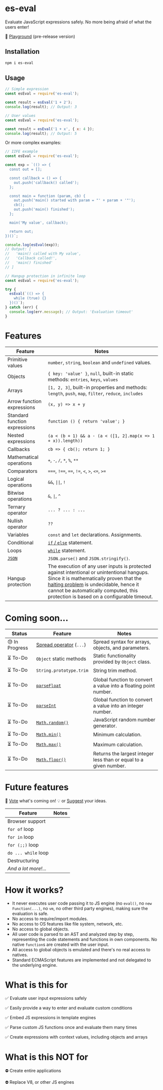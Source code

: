 # es-eval

Evaluate JavaScript expressions safely.
No more being afraid of what the users enter!

:game_die: [Playground](https://danielduarte.github.io/es-eval-playground/) (pre-release version)

## Installation

```bash
npm i es-eval
```

## Usage

```js
// Simple expression
const esEval = require('es-eval');

const result = esEval('1 + 2');
console.log(result); // Output: 3
```

```js
// User values
const esEval = require('es-eval');

const result = esEval('1 + x', { x: 4 });
console.log(result); // Output: 5
```

Or more complex examples:

```js
// IIFE example
const esEval = require('es-eval');

const exp = `(() => {
  const out = [];

  const callback = () => {
    out.push('callback() called');
  };

  const main = function (param, cb) {
    out.push('main() started with param = "' + param + '"');
    cb();
    out.push('main() finished');
  };

  main('My value', callback);

  return out;
})()`;

console.log(esEval(exp));
// Output: [
//   'main() called with My value',
//   'Callback called!',
//   'main() finished'
// ]
```

```js
// Hangup protection in infinite loop
const esEval = require('es-eval');

try {
  esEval(`(() => {
    while (true) {}
  })()`);
} catch (err) {
  console.log(err.message); // Output: 'Evaluation timeout'
}
```

# Features

| Feature | Notes |
|---------|-------|
| Primitive values | `number`, `string`, `boolean` and `undefined` values. |
| Objects | `{ key: 'value' }`, `null`, built-in static methods: `entries`, `keys`, `values` |
| Arrays | `[1, 2, 3]`, built-in properties and methods: `length`, `push`, `map`, `filter`, `reduce`, `includes` |
| Arrow function expressions | `(x, y) => x + y` |
| Standard function expressions | `function () { return 'value'; }` |
| Nested expressions | `(a < (b + 1) && a - (a < ([1, 2].map(x => 1 + x)).length))`  |
| Callbacks | `cb => { cb(); return 1; }` |
| Mathematical operations | `+`, `-`, `/`, `*`, `%`, `**` |
| Comparators | `===`, `!==`, `==`, `!=`, `<`, `>`, `<=`, `>=` |
| Logical operations | `&&`, <code>&#124;&#124;</code>, `!` |
| Bitwise operations | `&`, <code>&#124;</code>, `^` |
| Ternary operator | `... ? ... : ...` |
| Nullish operator | `??` |
| Variables | `const` and `let` declarations. Assignments. |
| Conditional | [`if` / `else`](https://developer.mozilla.org/en-US/docs/Web/JavaScript/Reference/Statements/if...else) statement. |
| Loops | [`while`](https://developer.mozilla.org/en-US/docs/Web/JavaScript/Reference/Statements/while) statement. |
| [`JSON`](https://developer.mozilla.org/en-US/docs/Web/JavaScript/Reference/Global_Objects/JSON) | `JSON.parse()` and `JSON.stringify()`. |
| Hangup protection | The execution of any user inputs is protected against intentional or unintentional hangups. Since it is mathematically proven that the [halting problem](https://en.wikipedia.org/wiki/Halting_problem) is undecidable, hence it cannot be automatically computed, this protection is based on a configurable timeout. |

# Coming soon...

| Status | Feature | Notes |
|--------|---------|-------|
| :sweat: In Progress | [Spread operator](https://developer.mozilla.org/en-US/docs/Web/JavaScript/Reference/Operators/Spread_syntax) (`...`) | Spread syntax for arrays, objects, and parameters. |
| :hourglass_flowing_sand: To-Do | `Object` static methods | Static functionality provided by `Object` class. |
| :hourglass_flowing_sand: To-Do | `String.prototype.trim` | String trim method. |
| :hourglass_flowing_sand: To-Do | [`parseFloat`](https://developer.mozilla.org/en-US/docs/Web/JavaScript/Reference/Global_Objects/parseFloat) | Global function to convert a value into a floating point number. |
| :hourglass_flowing_sand: To-Do | [`parseInt`](https://developer.mozilla.org/en-US/docs/Web/JavaScript/Reference/Global_Objects/parseInt) | Global function to convert a value into an integer number. |
| :hourglass_flowing_sand: To-Do | [`Math.random()`](https://developer.mozilla.org/en-US/docs/Web/JavaScript/Reference/Global_Objects/Math/random) | JavaScript random number generator. |
| :hourglass_flowing_sand: To-Do | [`Math.min()`](https://developer.mozilla.org/en-US/docs/Web/JavaScript/Reference/Global_Objects/Math/min) | Minimum calculation. |
| :hourglass_flowing_sand: To-Do | [`Math.max()`](https://developer.mozilla.org/en-US/docs/Web/JavaScript/Reference/Global_Objects/Math/max) | Maximum calculation. |
| :hourglass_flowing_sand: To-Do | [`Math.floor()`](https://developer.mozilla.org/en-US/docs/Web/JavaScript/Reference/Global_Objects/Math/floor) | Returns the largest integer less than or equal to a given number. |

# Future features

:incoming_envelope: [Vote](http://etc.ch/YzCv) what's coming on! :bulb: or [Suggest](https://github.com/danielduarte/es-eval/issues/new) your ideas.

| Feature | Notes |
|---------|-------|
| Browser support | |
| `for of` loop | |
| `for in` loop | |
| `for (;;)` loop | |
| `do ... while` loop | |
| Destructuring | |
| *And a lot more!...* | |

# How it works?

- It never executes user code passing it to JS engine (no `eval()`, no `new Function(...)`, no `vm`, no other third party engines), making sure the evaluation is safe.
- No access to require/import modules.
- No access to OS features like file system, network, etc.
- No access to global objects.
- All user code is parsed to an AST and analyzed step by step, representing the code statements and functions in own components. No native `function`s are created with the user input.
- All access to global objects is emulated and there's no real access to natives.
- Standard ECMAScript features are implemented and not delegated to the underlying engine.

# What is this for

:white_check_mark: Evaluate user input expressions safely

:white_check_mark: Easily provide a way to enter and evaluate custom conditions 

:white_check_mark: Embed JS expressions in template engines

:white_check_mark: Parse custom JS functions once and evaluate them many times

:white_check_mark: Create expressions with context values, including objects and arrays


# What is this **NOT** for

:no_entry: Create entire applications

:no_entry: Replace V8, or other JS engines

